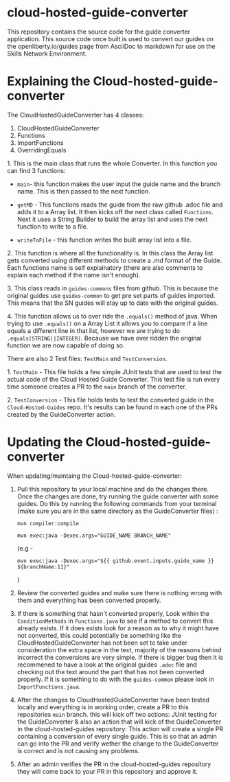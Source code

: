 # cloud-hosted-guide-converter

This repository contains the source code for the guide converter application. This source code once built is used to convert our guides on the openliberty.io/guides page from AsciiDoc to markdown for use on the Skills Network Environment.


# Explaining the Cloud-hosted-guide-converter

The CloudHostedGuideConverter has 4 classes:
  1. CloudHostedGuideConverter
  2. Functions
  3. ImportFunctions
  4. OverridingEquals
  
1\. This is the main class that runs the whole Converter. In this function you can find 3 functions:
   
   * `main`- this function makes the user input the guide name and the branch name. This is then passed to the next function.
   
   
   * `getMD` - This functions reads the guide from the raw github .adoc file and adds it to a Array list. It then kicks off the next class called `Functions`.        Next it uses a String Builder to build the array list and uses the next function to write to a file.
   
   * `writeToFile` - this function writes the built array list into a file.
  
 2\. This function is where all the functionality is. In this class the Array list gets converted using different methods to create a .md format of the Guide. Each functions name is self explainatory (there are also comments to explain each method if the name isn't enough).
 
 3\. This class reads in `guides-commons` files from github. This is because the original guides use `guides-common` to get pre set parts of guides imported. This means that the SN guides will stay up to date with the original guides.
 
 4\. This function allows us to over ride the `.equals()` method of java. When trying to use `.equals()` on a Array List it allows you to compare if a line equals a different line in that list, however we are trying to do `.equals(STRING||INTEGER)`. Because we have over ridden the original function we are now capable of doing so. 

There are also 2 Test files: `TestMain` and `TestConversion`.

1\. `TestMain` - This file holds a few simple JUnit tests that are used to test the actual code of the Cloud Hosted Guide Converter. This test file is run every time someone creates a PR to the `main` branch of the converter.

2\. `TestConversion` - This file holds tests to test the converted guide in the `Cloud-Hosted-Guides` repo. It's results can be found in each one of the PRs created by the GuideConverter action. 
 
 

# Updating the Cloud-hosted-guide-converter

When updating/maintaing the Cloud-hosted-guide-converter:
1. Pull this repository to your local machine and do the changes there. Once the changes are done, try running the guide converter with some guides. Do this by running the following commands from your terminal (make sure you are in the same directory as the GuideConverter files) :
   ```
   mvn compiler:compile
   ```
  
   ```
   mvn exec:java -Dexec.args="GUIDE_NAME BRANCH_NAME" 
   ```
   (e.g - 
   ```
   mvn exec:java -Dexec.args="${{ github.event.inputs.guide_name }} ${branchName:11}"
   ```
   )
   
  
2. Review the converted guides and make sure there is nothing wrong with them and everything has been converted properly.
  
3. If there is something that hasn't converted properly, Look within the `ConditionMethods` in `Functions.java` to see if a method to convert this already      exists. If it does exists look for a reason as to why it might have not converted, this could potentially be something like the CloudHostedGuideConverter has not been set to take under consideration the extra space in the text, majority of the reasons behind incorrect the conversions are very simple. If there is bigger bug then it is recommened to have a look at the original guides `.adoc` file and checking out the text around the part that has not been converted properly. If it is something to do with the `guides-common` please look in `ImportFunctions.java`.
   
4. After the changes to CloudHostedGuideConverter have been tested locally and everything is in working order, create a PR to this repositories `main` branch. this will kick off two actions: JUnit testing for the GuideConverter & also an action that will kick of the GuideConverter in the cloud-hosted-guides repository: This action will create a single PR containing a conversion of every single guide. This is so that an admin can go into the PR and verify wether the change to the GuideConverter is correct and is not causing any problems.

5. After an admin verifies the PR in the cloud-hosted-guides repository they will come back to your PR in this repository and approve it.
